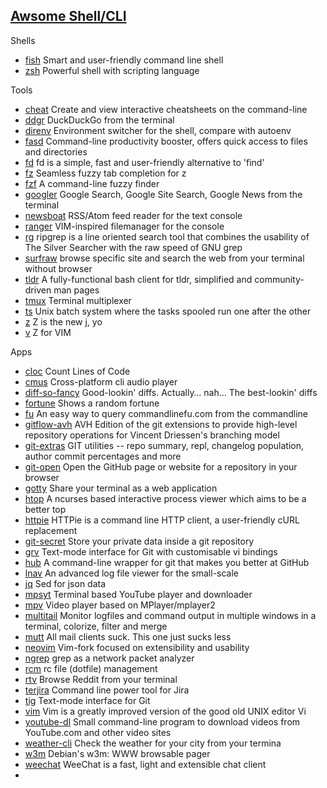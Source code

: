 ## [Awsome Shell/CLI](https://github.com/alebcay/awesome-shell)

Shells
   * [fish](https://github.com/fish-shell/fish-shell) Smart and user-friendly command line shell
   * [zsh](http://www.zsh.org/) Powerful shell with scripting language

Tools
   * [cheat](https://github.com/chrisallenlane/cheat) Create and view interactive cheatsheets on the command-line
   * [ddgr](https://github.com/jarun/ddgr) DuckDuckGo from the terminal
   * [direnv](https://github.com/direnv/direnv) Environment switcher for the shell, compare with autoenv
   * [fasd](https://github.com/clvv/fasd) Command-line productivity booster, offers quick access to files and directories
   * [fd](https://github.com/sharkdp/fd) fd is a simple, fast and user-friendly alternative to 'find'
   * [fz](https://github.com/changyuheng/fz) Seamless fuzzy tab completion for z
   * [fzf](https://github.com/junegunn/fzf) A command-line fuzzy finder
   * [googler](https://github.com/jarun/googler) Google Search, Google Site Search, Google News from the terminal
   * [newsboat](https://github.com/newsboat/newsboat) RSS/Atom feed reader for the text console
   * [ranger](https://github.com/ranger/ranger) VIM-inspired filemanager for the console
   * [rg](https://github.com/BurntSushi/ripgrep) ripgrep is a line oriented search tool that combines the usability of The Silver Searcher with the raw speed of GNU grep
   * [surfraw](http://surfraw.alioth.debian.org/) browse specific site and search the web from your terminal without browser
   * [tldr](https://github.com/raylee/tldr) A fully-functional bash client for tldr, simplified and community-driven man pages
   * [tmux](http://tmux.github.io/) Terminal multiplexer
   * [ts](https://github.com/xenogenesi/task-spooler) Unix batch system where the tasks spooled run one after the other
   * [z](https://github.com/rupa/z) Z is the new j, yo
   * [v](https://github.com/rupa/v) Z for VIM
   
Apps
   * [cloc](https://github.com/AlDanial/cloc) Count Lines of Code
   * [cmus](https://github.com/cmus/cmus) Cross-platform cli audio player
   * [diff-so-fancy](https://github.com/so-fancy/diff-so-fancy) Good-lookin' diffs. Actually… nah… The best-lookin' diffs
   * [fortune](http://brewformulas.org/Fortune) Shows a random fortune
   * [fu](https://github.com/samirahmed/fu) An easy way to query commandlinefu.com from the commandline
   * [gitflow-avh](https://github.com/petervanderdoes/gitflow-avh) AVH Edition of the git extensions to provide high-level repository operations for Vincent Driessen's branching model
   * [git-extras](https://github.com/tj/git-extras) GIT utilities -- repo summary, repl, changelog population, author commit percentages and more
   * [git-open](https://github.com/paulirish/git-open) Open the GitHub page or website for a repository in your browser
   * [gotty](https://github.com/yudai/gotty) Share your terminal as a web application
   * [htop](https://github.com/hishamhm/htop) A ncurses based interactive process viewer which aims to be a better top
   * [httpie](https://github.com/jakubroztocil/httpie) HTTPie is a command line HTTP client, a user-friendly cURL replacement
   * [git-secret](https://github.com/sobolevn/git-secret) Store your private data inside a git repository
   * [grv](https://github.com/rgburke/grv) Text-mode interface for Git with customisable vi bindings
   * [hub](https://github.com/github/hub) A command-line wrapper for git that makes you better at GitHub
   * [lnav](http://lnav.org/) An advanced log file viewer for the small-scale
   * [jq](https://github.com/stedolan/jq) Sed for json data
   * [mpsyt](https://github.com/mps-youtube/mps-youtube) Terminal based YouTube player and downloader
   * [mpv](https://github.com/mpv-player/mpv) Video player based on MPlayer/mplayer2
   * [multitail](https://www.vanheusden.com/multitail/) Monitor logfiles and command output in multiple windows in a terminal, colorize, filter and merge
   * [mutt](http://www.mutt.org/) All mail clients suck. This one just sucks less
   * [neovim](https://github.com/neovim/neovim) Vim-fork focused on extensibility and usability 
   * [ngrep](http://ngrep.sourceforge.net/) grep as a network packet analyzer
   * [rcm](https://github.com/thoughtbot/rcm) rc file (dotfile) management
   * [rtv](https://github.com/michael-lazar/rtv) Browse Reddit from your terminal
   * [terjira](https://github.com/keepcosmos/terjira) Command line power tool for Jira
   * [tig](https://github.com/jonas/tig) Text-mode interface for Git
   * [vim](https://github.com/vim/vim) Vim is a greatly improved version of the good old UNIX editor Vi
   * [youtube-dl](https://github.com/rg3/youtube-dl) Small command-line program to download videos from YouTube.com and other video sites
   * [weather-cli](https://github.com/riyadhalnur/weather-cli) Check the weather for your city from your termina
   * [w3m](https://github.com/tats/w3m) Debian's w3m: WWW browsable pager
   * [weechat](https://weechat.org/) WeeChat is a fast, light and extensible chat client
   * []()
   